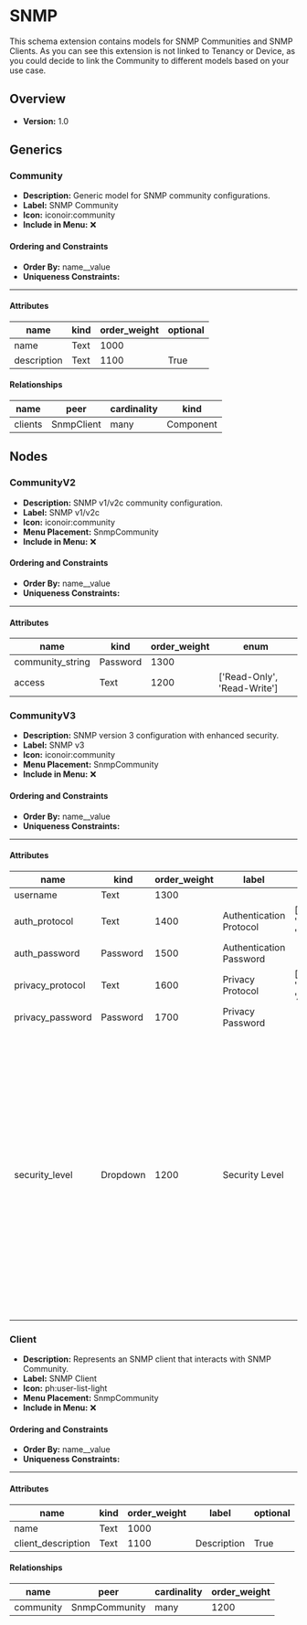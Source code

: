 # SNMP

This schema extension contains models for SNMP Communities and SNMP Clients. As you can see this extension is not linked to Tenancy or Device, as you could decide to link the Community to different models based on your use case.


## Overview
- **Version:** 1.0
## Generics
### **Community**
- **Description:** Generic model for SNMP community configurations.
- **Label:** SNMP Community
- **Icon:** iconoir:community
- **Include in Menu:** ❌

#### Ordering and Constraints
- **Order By:** name__value
- **Uniqueness Constraints:** 
---
#### Attributes
| name | kind | order_weight | optional |
| ---- | ---- | ------------ | -------- |
| name | Text | 1000 |  |
| description | Text | 1100 | True |

#### Relationships
| name | peer | cardinality | kind |
| ---- | ---- | ----------- | ---- |
| clients | SnmpClient | many | Component |

## Nodes
### **CommunityV2**
- **Description:** SNMP v1/v2c community configuration.
- **Label:** SNMP v1/v2c
- **Icon:** iconoir:community
- **Menu Placement:** SnmpCommunity
- **Include in Menu:** ❌

#### Ordering and Constraints
- **Order By:** name__value
- **Uniqueness Constraints:** 
---
#### Attributes
| name | kind | order_weight | enum |
| ---- | ---- | ------------ | ---- |
| community_string | Password | 1300 |  |
| access | Text | 1200 | ['Read-Only', 'Read-Write'] |

### **CommunityV3**
- **Description:** SNMP version 3 configuration with enhanced security.
- **Label:** SNMP v3
- **Icon:** iconoir:community
- **Menu Placement:** SnmpCommunity
- **Include in Menu:** ❌

#### Ordering and Constraints
- **Order By:** name__value
- **Uniqueness Constraints:** 
---
#### Attributes
| name | kind | order_weight | label | enum | optional | choices |
| ---- | ---- | ------------ | ----- | ---- | -------- | ------- |
| username | Text | 1300 |  |  |  |  |
| auth_protocol | Text | 1400 | Authentication Protocol | ['None', 'MD5', 'SHA'] |  |  |
| auth_password | Password | 1500 | Authentication Password |  | True |  |
| privacy_protocol | Text | 1600 | Privacy Protocol | ['None', 'DES', 'AES'] |  |  |
| privacy_password | Password | 1700 | Privacy Password |  | True |  |
| security_level | Dropdown | 1200 | Security Level |  |  | [{'name': 'noAuthNoPriv', 'label': 'NoAuthNoPriv', 'description': 'No authentication and no privacy.'}, {'name': 'authNoPriv', 'label': 'AuthNoPriv', 'description': 'Authentication but no privacy.'}, {'name': 'authPriv', 'label': 'AuthPriv', 'description': 'Both authentication and privacy.'}] |

### **Client**
- **Description:** Represents an SNMP client that interacts with SNMP Community.
- **Label:** SNMP Client
- **Icon:** ph:user-list-light
- **Menu Placement:** SnmpCommunity
- **Include in Menu:** ❌

#### Ordering and Constraints
- **Order By:** name__value
- **Uniqueness Constraints:** 
---
#### Attributes
| name | kind | order_weight | label | optional |
| ---- | ---- | ------------ | ----- | -------- |
| name | Text | 1000 |  |  |
| client_description | Text | 1100 | Description | True |

#### Relationships
| name | peer | cardinality | order_weight |
| ---- | ---- | ----------- | ------------ |
| community | SnmpCommunity | many | 1200 |
